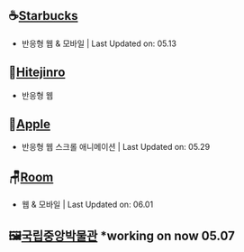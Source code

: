 ## ☕[Starbucks](https://youbine.github.io/Webpage_CloneCoding/Starbucks/index.html)

- 반응형 웹 & 모바일 | Last Updated on: 05.13

## 🍺[Hitejinro](https://youbine.github.io/Webpage_CloneCoding/Hitejinro/index.html)

- 반응형 웹

## 🍎[Apple](https://youbine.github.io/Webpage_CloneCoding/Apple/index.html)

- 반응형 웹 스크롤 애니메이션 | Last Updated on: 05.29

## 🪑[Room](https://youbine.github.io/Webpage_CloneCoding/RoomHomepage/index.html)

- 웹 & 모바일 | Last Updated on: 06.01

## 🖼[국립중앙박물관](https://youbine.github.io/Webpage_CloneCoding/Museum/index.html) \*working on now 05.07
